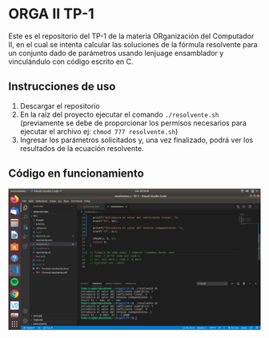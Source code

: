 # ORGA II TP-1

Este es el repositorio del TP-1 de la materia ORganización del Computador II, en el cual se intenta calcular las soluciones de la fórmula resolvente para un conjunto dado de parámetros usando lenjuage ensamblador y vinculándulo con código escrito en C.

## Instrucciones de uso

1. Descargar el repositorio
2. En la raíz del proyecto ejecutar el comando `./resolvente.sh` (previamente se debe de proporcionar los permisos necesarios para ejecutar el archivo ej: `chmod 777 resolvente.sh`)
3. Ingresar los parámetros solicitados y, una vez finalizado, podrá ver los resultados de la ecuación resolvente.

## Código en funcionamiento

![execution](images/resolvente.png)